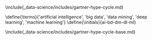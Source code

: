 \include{_data-science/includes/gartner-hype-cycle.md}

\define{\terms}{'artificial intelligence', 'big data', 'data mining', 'deep learning', 'machine learning'}
\define{\initials}{ai-bd-dm-dl-ml}

\include{_data-science/includes/gartner-hype-cycle-base.md}

